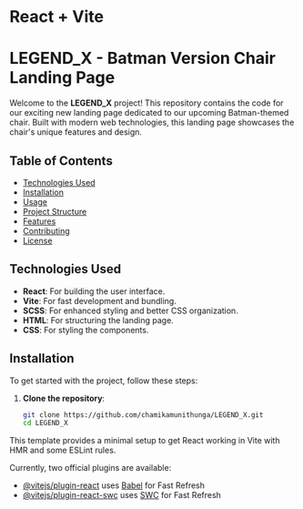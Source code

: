 




# React + Vite

# LEGEND_X - Batman Version Chair Landing Page

Welcome to the **LEGEND_X** project! This repository contains the code for our exciting new landing page dedicated to our upcoming Batman-themed chair. Built with modern web technologies, this landing page showcases the chair's unique features and design.

## Table of Contents

- [Technologies Used](#technologies-used)
- [Installation](#installation)
- [Usage](#usage)
- [Project Structure](#project-structure)
- [Features](#features)
- [Contributing](#contributing)
- [License](#license)

## Technologies Used

- **React**: For building the user interface.
- **Vite**: For fast development and bundling.
- **SCSS**: For enhanced styling and better CSS organization.
- **HTML**: For structuring the landing page.
- **CSS**: For styling the components.

## Installation

To get started with the project, follow these steps:

1. **Clone the repository**:
   ```bash
   git clone https://github.com/chamikamunithunga/LEGEND_X.git
   cd LEGEND_X


This template provides a minimal setup to get React working in Vite with HMR and some ESLint rules.

Currently, two official plugins are available:

- [@vitejs/plugin-react](https://github.com/vitejs/vite-plugin-react/blob/main/packages/plugin-react/README.md) uses [Babel](https://babeljs.io/) for Fast Refresh
- [@vitejs/plugin-react-swc](https://github.com/vitejs/vite-plugin-react-swc) uses [SWC](https://swc.rs/) for Fast Refresh
